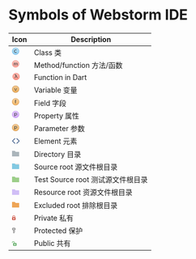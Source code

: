 # Symbols of Webstorm IDE

|Icon	|Description|
|---|---|
|![image](image/classTypeJavaClass.png) |	Class 类|
|![image](image/method.png) 	|Method/function 方法/函数|
|![image](image/function_lambda.png)|	Function in Dart |
|![image](image/variable.png) |	Variable 变量|
|![image](image/field.png) 	|Field 字段|
|![image](image/property.png) 	|Property 属性|
|![image](image/property_yellow.png) |	Parameter  参数|
|![image](image/xml_element.png) |	Element 元素|
|![image](image/folder.png) |	Directory  目录|
|![image](image/root_Source.png) 	|Source root  源文件根目录|
|![image](image/root_Test.png) 	|Test Source root 测试源文件根目录|
|![image](image/rootResource.png)	|Resource root 资源文件根目录|
|![image](image/root_Excluded.png.gif) |	Excluded root 排除根目录|
|![image](image/private.png) |	Private 私有|
|![image](image/protected.png) |	Protected 保护|
|![image](image/public.png) |	Public 共有|
